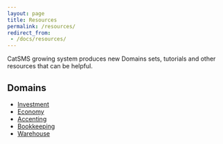 ```yaml
---
layout: page
title: Resources
permalink: /resources/
redirect_from:
 - /docs/resources/
---
```

CatSMS growing system produces new Domains sets, tutorials
and other resources that can be helpful.

## Domains
- [Investment]()
- [Economy]()
- [Accenting]()
- [Bookkeeping]()
- [Warehouse]()
